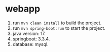 # webapp
1. run `mvn clean install` to build the project.
2. run `mvn spring-boot:run` to start the project.
3. java version: 17. 
4. springboot: 3.3.4.
5. database: mysql.